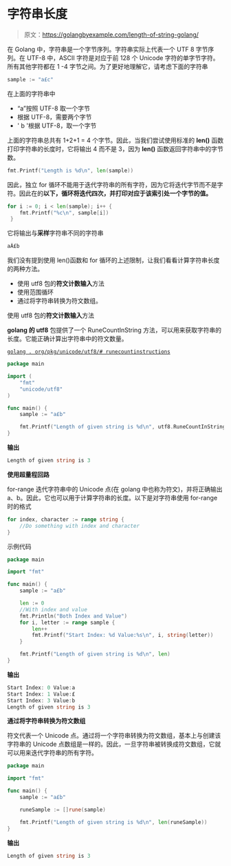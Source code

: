 # 字符串长度

> 原文：<https://golangbyexample.com/length-of-string-golang/>

在 Golang 中，字符串是一个字节序列。字符串实际上代表一个 UTF 8 字节序列。在 UTF-8 中，ASCII 字符是对应于前 128 个 Unicode 字符的单字节字符。所有其他字符都在 1 -4 字节之间。为了更好地理解它，请考虑下面的字符串

```go
sample := "a£c"
```

在上面的字符串中

*   “a”按照 UTF-8 取一个字节
*   根据 UTF-8，需要两个字节
*   ' b '根据 UTF-8，取一个字节

上面的字符串总共有 1+2+1 = 4 个字节。因此，当我们尝试使用标准的 **len()** 函数打印字符串的长度时，它将输出 4 而不是 3，因为 **len()** 函数返回字符串中的字节数。

```go
fmt.Printf("Length is %d\n", len(sample))
```

因此，独立 for 循环不能用于迭代字符串的所有字符，因为它将迭代字节而不是字符。因此在的**以下，循环将迭代四次，并打印对应于该索引处一个字节的值。**

```go
for i := 0; i < len(sample); i++ {
    fmt.Printf("%c\n", sample[i])
 }
```

它将输出与**采样**字符串不同的字符串

```go
aÂ£b
```

我们没有提到使用 len()函数和 for 循环的上述限制，让我们看看计算字符串长度的两种方法。

*   使用 utf8 包的**符文计数输入**方法
*   使用范围循环
*   通过将字符串转换为符文数组。

使用 utf8 包的**符文计数输入**方法

**golang 的 utf8** 包提供了一个 RuneCountInString 方法，可以用来获取字符串的长度。它能正确计算出字符串中的符文数量。

[`golang . org/pkg/unicode/utf8/# runecountinstructions`](https://golang.org/pkg/unicode/utf8/#RuneCountInString )

```go
package main

import (
	"fmt"
	"unicode/utf8"
)

func main() {
	sample := "a£b"

	fmt.Printf("Length of given string is %d\n", utf8.RuneCountInString(sample))
}
```

**输出**

```go
Length of given string is 3
```

**使用超量程回路**

for-range 迭代字符串中的 Unicode 点(在 golang 中也称为符文)，并将正确输出 a、b。因此，它也可以用于计算字符串的长度。以下是对字符串使用 for-range 时的格式

```go
for index, character := range string {
    //Do something with index and character
}
```

示例代码

```go
package main

import "fmt"

func main() {
	sample := "a£b"

	len := 0
	//With index and value
	fmt.Println("Both Index and Value")
	for i, letter := range sample {
		len++
		fmt.Printf("Start Index: %d Value:%s\n", i, string(letter))
	}

	fmt.Printf("Length of given string is %d\n", len)
}
```

**输出**

```go
Start Index: 0 Value:a
Start Index: 1 Value:£
Start Index: 3 Value:b
Length of given string is 3
```

**通过将字符串转换为符文数组**

符文代表一个 Unicode 点。通过将一个字符串转换为符文数组，基本上与创建该字符串的 Unicode 点数组是一样的。因此，一旦字符串被转换成符文数组，它就可以用来迭代字符串的所有字符。

```go
package main

import "fmt"

func main() {
	sample := "a£b"

	runeSample := []rune(sample)

	fmt.Printf("Length of given string is %d\n", len(runeSample))
}
```

**输出**

```go
Length of given string is 3
```